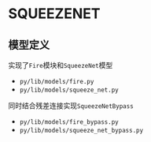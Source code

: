 
# SQUEEZENET

## 模型定义

实现了`Fire`模块和`SqueezeNet`模型

* `py/lib/models/fire.py`
* `py/lib/models/squeeze_net.py`

同时结合残差连接实现`SqueezeNetBypass`

* `py/lib/models/fire_bypass.py`
* `py/lib/models/squeeze_net_bypass.py`